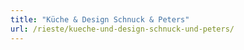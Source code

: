 ```yaml
---
title: "Küche & Design Schnuck & Peters"
url: /rieste/kueche-und-design-schnuck-und-peters/
---
```

